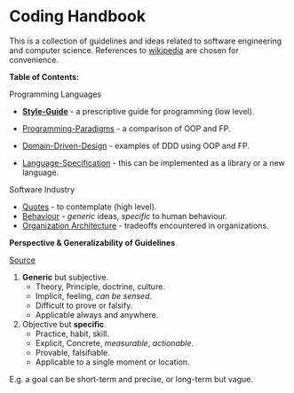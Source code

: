 # Coding Handbook

This is a collection of guidelines and ideas related to software engineering and computer science. References to [wikipedia](https://en.wikipedia.org/wiki/Wikipedia:About) are chosen for convenience.



**Table of Contents:**

Programming Languages

* [**Style-Guide**](style-guide.md) - a prescriptive guide for programming (low level).
* [Programming-Paradigms](programming-paradigms.md) - a comparison of OOP and FP.

* [Domain-Driven-Design](domain-driven-design.md) - examples of DDD using OOP and FP.
* [Language-Specification](language-spec.md) - this can be implemented as a library or a new language.

Software Industry

* [Quotes](quotes.md) - to contemplate (high level).
* [Behaviour](behaviour.md) - *generic* ideas, *specific* to human behaviour.
* [Organization Architecture](organization-architecture.md) - tradeoffs encountered in organizations.





**Perspective & Generalizability of Guidelines**

[Source](https://twitter.com/johncutlefish/status/1406534814673477633)

1. **Generic** but subjective.
    - Theory, Principle, doctrine, culture.
    - Implicit, feeling, *can be sensed*.
    - Difficult to prove or falsify.
    - Applicable always and anywhere.
2. Objective but **specific**.
    - Practice, habit, skill.
    - Explicit, Concrete, *measurable*, *actionable*.
    - Provable, falsifiable.
    - Applicable to a single moment or location.

E.g. a goal can be short-term and precise, or long-term but vague.

